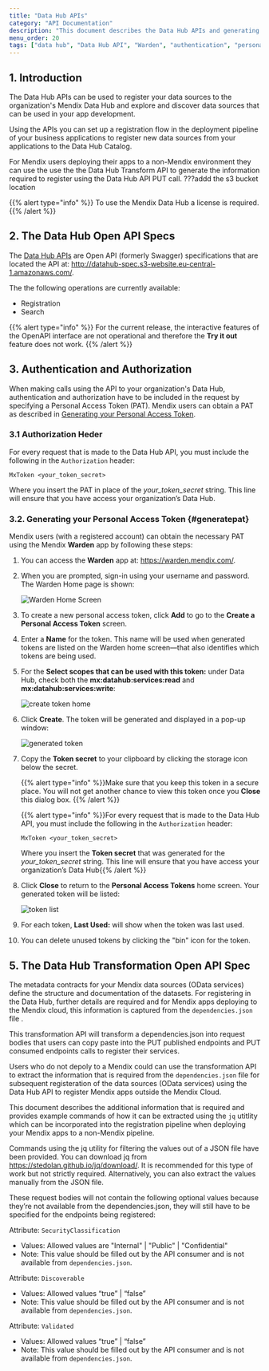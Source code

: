 ```yaml
---
title: "Data Hub APIs"
category: "API Documentation"
description: "This document describes the Data Hub APIs and generating the Personal Access Token."
menu_order: 20
tags: ["data hub", "Data Hub API", "Warden", "authentication", "personal access token"]
---
```


## 1. Introduction

The Data Hub APIs can be used to register your data sources to the organization's Mendix Data Hub and explore and discover data sources that can be used in your app development.

Using the APIs you can set up a registration flow in the deployment pipeline of your business applications to register new data sources from your applications to the Data Hub Catalog.

For Mendix users deploying their apps to a non-Mendix environment they can use the use the the Data Hub Transform API to generate the information required to register using the Data Hub API PUT call. ???addd the s3 bucket location

{{% alert type="info" %}}
To use the Mendix Data Hub a license is required.
{{% /alert %}}

## 2. The Data Hub Open API Specs

The [Data Hub APIs](http://datahub-spec.s3-website.eu-central-1.amazonaws.com/) are Open API (formerly Swagger) specifications that are located the API at: http://datahub-spec.s3-website.eu-central-1.amazonaws.com/.

The the following operations are currently available:

* Registration
* Search

{{% alert type="info" %}}
For the current release, the interactive features of the OpenAPI interface are not operational and therefore the **Try it out** feature does not work.
{{% /alert %}}

## 3. Authentication and Authorization

When making calls using the API to your organization's Data Hub, authentication and authorization have to be included in the request by specifying a Personal Access Token (PAT). Mendix users can obtain a PAT as described in [Generating your Personal Access Token](#generatepat).

### 3.1 Authorization Heder

For every request that is made to the Data Hub API, you must include the following in the `Authorization` header:

 `MxToken <your_token_secret> `

Where you insert the PAT in place of the *your_token_secret* string. This line will ensure that you have access your organization’s Data Hub.

### 3.2. Generating your Personal Access Token {#generatepat}

Mendix users (with a registered account) can obtain the necessary PAT using the Mendix **Warden** app by following these steps:

1. You can access the **Warden** app at: https://warden.mendix.com/.

2. When you are prompted, sign-in using your username and password. The Warden Home page is shown:

    ![Warden Home Screen](attachments/dta-hub-apis/warden-home-screen.png)

3. To create a new personal access token, click **Add** to go to the **Create a Personal Access Token** screen.

4. Enter a **Name** for the token. This name will be used when generated tokens are listed on the Warden home screen—that also identifies which tokens are being used.

5. For the **Select scopes that can be used with this token:** under Data Hub, check both the **mx:datahub:services:read** and **mx:datahub:services:write**:

    ![create token home](attachments/dta-hub-apis/create-pat-token.png)

6. Click **Create**. The token will be generated and displayed in a pop-up window:

    ![generated token](attachments/dta-hub-apis/generated-pat-token.png)

7. Copy the **Token secret** to your clipboard by clicking the storage icon below the secret.

    {{% alert type="info" %}}Make sure that you keep this token in a secure place. You will not get another chance to view this token once you **Close** this dialog box.
   {{% /alert %}}

    {{% alert type="info" %}}For every request that is made to the Data Hub API, you must include the following in the `Authorization` header:

    `MxToken <your_token_secret>`

    Where you insert the **Token secret** that was generated for the *your_token_secret* string. This line will ensure that you have access your organization’s Data Hub{{% /alert %}}

8. Click **Close** to return to the **Personal Access Tokens** home screen. Your generated token will be listed:

    ![token list](attachments/dta-hub-apis/token-list.png)

9. For each token, **Last Used:** will show when the token was last used.

10. You can delete unused tokens by clicking the "bin" icon for the token.

## 5. The Data Hub Transformation Open API Spec

The metadata contracts for your Mendix data sources (OData services) define the structure and documentation of the datasets. For registering in the Data Hub, further details are required and for Mendix apps deploying to the Mendix cloud, this information is captured from the `dependencies.json` file .

This transformation API will transform a dependencies.json into request bodies that users can copy paste into the PUT published endpoints and PUT consumed endpoints calls to register their services.

Users who do not depoly to a Mendix could can use the transformation API to extract the information that is required from the `dependencies.json` file for subsequent registeration of the data sources (OData services) using the Data Hub API to register Mendix apps outside the Mendix Cloud.

This document describes the additional information that is required and provides example commands of how it can be extracted using the `jq`  utitlity which can be incorporated into the registration pipeline when deploying your Mendix apps to a non-Mendix pipeline.


Commands using the jq utility for filtering the values out of a JSON file have been provided. You can download jq from https://stedolan.github.io/jq/download/. It is recommended for this type of work but not strictly required. Alternatively, you can also extract the values manually from the JSON file.

These request bodies will not contain the following optional values because they’re not available from the dependencies.json, they will still have to be specified for the endpoints being registered:

Attribute: `SecurityClassification`

- Values: Allowed values are  "Internal" | "Public" | "Confidential"
- Note: This value should be filled out by the API consumer and is not available from `dependencies.json`.

Attribute: `Discoverable`
- Values: Allowed values “true” | “false”
- Note: This value should be filled out by the API consumer and is not available from `dependencies.json`.

Attribute: `Validated`

- Values: Allowed values “true” | “false”
- Note: This value should be filled out by the API consumer and is not available from `dependencies.json`.
